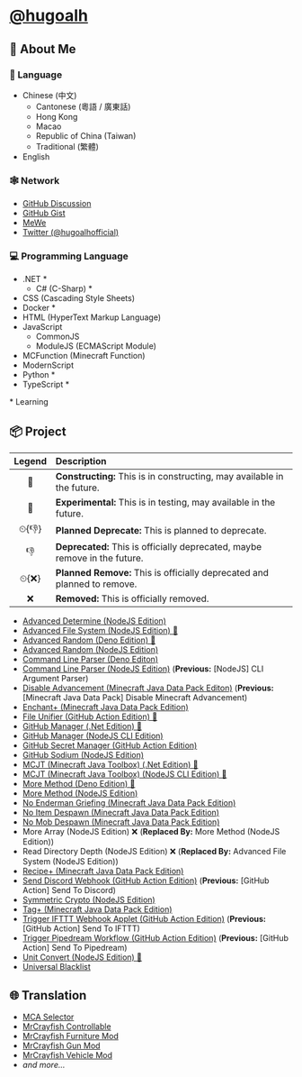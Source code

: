 # [@hugoalh](https://github.com/hugoalh)

## 🧐 About Me

### 💬 Language

- Chinese (中文)
  - Cantonese (粵語 / 廣東話)
  - Hong Kong
  - Macao
  - Republic of China (Taiwan)
  - Traditional (繁體)
- English

### 🕸 Network

- [GitHub Discussion](https://github.com/hugoalh/hugoalh/discussions)
- [GitHub Gist](https://gist.github.com/hugoalh)
- [MeWe](https://mewe.com/i/hugoalh)
- [Twitter (@hugoalhofficial)](https://twitter.com/hugoalhofficial)

### 💻 Programming Language

- .NET \*
  - C# (C-Sharp) \*
- CSS (Cascading Style Sheets)
- Docker \*
- HTML (HyperText Markup Language)
- JavaScript
  - CommonJS
  - ModuleJS (ECMAScript Module)
- MCFunction (Minecraft Function)
- ModernScript
- Python \*
- TypeScript \*

\* Learning

## 📦 Project

| **Legend** | **Description** |
|:-:|:--|
| 🚧 | **Constructing:** This is in constructing, may available in the future. |
| 🧪 | **Experimental:** This is in testing, may available in the future. |
| ⏲{👎} | **Planned Deprecate:** This is planned to deprecate. |
| 👎 | **Deprecated:** This is officially deprecated, maybe remove in the future. |
| ⏲{❌} | **Planned Remove:** This is officially deprecated and planned to remove. |
| ❌ | **Removed:** This is officially removed. |

- [Advanced Determine (NodeJS Edition)](https://github.com/hugoalh-studio/advanced-determine-nodejs)
- [Advanced File System (NodeJS Edition) 🚧](https://github.com/hugoalh-studio/advanced-file-system-nodejs)
- [Advanced Random (Deno Edition) 🚧](https://github.com/hugoalh-studio/advanced-random-deno)
- [Advanced Random (NodeJS Edition)](https://github.com/hugoalh-studio/advanced-random-nodejs)
- [Command Line Parser (Deno Editon)](https://github.com/hugoalh-studio/command-line-parser-deno)
- [Command Line Parser (NodeJS Edition)](https://github.com/hugoalh-studio/command-line-parser-nodejs) (**Previous:** [NodeJS] CLI Argument Parser)
- [Disable Advancement (Minecraft Java Data Pack Editon)](https://github.com/hugoalh-studio/disable-advancement-mcjdp) (**Previous:** [Minecraft Java Data Pack] Disable Minecraft Advancement)
- [Enchant+ (Minecraft Java Data Pack Edition)](https://github.com/hugoalh-studio/enchant-plus-mcjdp)
- [File Unifier (GitHub Action Edition) 🚧](https://github.com/hugoalh/file-unifier-ghaction)
- [GitHub Manager (.Net Edition) 🚧](https://github.com/hugoalh-studio/github-manager-dotnet)
- [GitHub Manager (NodeJS CLI Edition)](https://github.com/hugoalh-studio/github-manager-nodejscli)
- [GitHub Secret Manager (GitHub Action Edition)](https://github.com/hugoalh/github-secret-manager-ghaction)
- [GitHub Sodium (NodeJS Edition)](https://github.com/hugoalh-studio/github-sodium-nodejs)
- [MCJT (Minecraft Java Toolbox) (.Net Edition) 🚧](https://github.com/hugoalh-studio/minecraft-java-toolbox-dotnet)
- [MCJT (Minecraft Java Toolbox) (NodeJS CLI Edition) 🚧](https://github.com/hugoalh-studio/minecraft-java-toolbox-nodejscli)
- [More Method (Deno Edition) 🚧](https://github.com/hugoalh-studio/more-method-deno)
- [More Method (NodeJS Edition)](https://github.com/hugoalh-studio/more-method-nodejs)
- [No Enderman Griefing (Minecraft Java Data Pack Edition)](https://github.com/hugoalh-studio/no-enderman-griefing-mcjdp)
- [No Item Despawn (Minecraft Java Data Pack Edition)](https://github.com/hugoalh-studio/no-item-despawn-mcjdp)
- [No Mob Despawn (Minecraft Java Data Pack Edition)](https://github.com/hugoalh-studio/no-mob-despawn-mcjdp)
- More Array (NodeJS Edition) ❌ (**Replaced By:** More Method (NodeJS Edition))
- Read Directory Depth (NodeJS Edition) ❌ (**Replaced By:** Advanced File System (NodeJS Edition))
- [Recipe+ (Minecraft Java Data Pack Edition)](https://github.com/hugoalh-studio/recipe-plus-mcjdp)
- [Send Discord Webhook (GitHub Action Edition)](https://github.com/hugoalh/send-discord-webhook-ghaction) (**Previous:** [GitHub Action] Send To Discord)
- [Symmetric Crypto (NodeJS Edition)](https://github.com/hugoalh-studio/symmetric-crypto-nodejs)
- [Tag+ (Minecraft Java Data Pack Edition)](https://github.com/hugoalh-studio-studio/tag-plus-mcjdp)
- [Trigger IFTTT Webhook Applet (GitHub Action Edition)](https://github.com/hugoalh/trigger-ifttt-webhook-applet-ghaction) (**Previous:** [GitHub Action] Send To IFTTT)
- [Trigger Pipedream Workflow (GitHub Action Edition)](https://github.com/hugoalh/trigger-pipedream-workflow-ghaction) (**Previous:** [GitHub Action] Send To Pipedream)
- [Unit Convert (NodeJS Edition) 🚧](https://github.com/hugoalh-studio/unit-convert-nodejs)
- [Universal Blacklist](https://github.com/hugoalh-studio/universal-blacklist)

## 🌐 Translation

- [MCA Selector](https://github.com/Querz/mcaselector)
- [MrCrayfish Controllable](https://github.com/MrCrayfish/Controllable)
- [MrCrayfish Furniture Mod](https://github.com/MrCrayfish/MrCrayfishFurnitureMod)
- [MrCrayfish Gun Mod](https://github.com/MrCrayfish/MrCrayfishGunMod)
- [MrCrayfish Vehicle Mod](https://github.com/MrCrayfish/MrCrayfishVehicleMod)
- *and more...*
